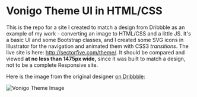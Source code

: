 # Vonigo Theme UI in HTML/CSS

This is the repo for a site I created to match a design from Dribbble as an example of my work - converting an image to HTML/CSS and a little JS.  It's a basic UI and some Bootstrap classes, and I created some SVG icons in Illustrator for the navigation and animated them with CSS3 *transitions*.  The live site is here: http://sectorfive.com/theme/.  It should be compared and viewed **at no less than 1475px wide,** since it was built to match a design, not to be a complete Responsive site.

Here is the image from the original designer [on Dribbble](https://dribbble.com/shots/1487200-Vonigo-Dashboard):

![Vonigo Theme Image](https://cdn.dribbble.com/users/40433/screenshots/1487200/attachments/222662/Dashboard.png)

